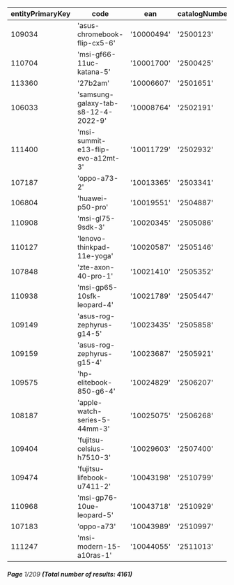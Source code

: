 | entityPrimaryKey | code                                | ean        | catalogNumber |
| ---------------- | ----------------------------------- | ---------- | ------------- |
| 109034           | 'asus-chromebook-flip-cx5-6'        | '10000494' | '2500123'     |
| 110704           | 'msi-gf66-11uc-katana-5'            | '10001700' | '2500425'     |
| 113360           | '27b2am'                            | '10006607' | '2501651'     |
| 106033           | 'samsung-galaxy-tab-s8-12-4-2022-9' | '10008764' | '2502191'     |
| 111400           | 'msi-summit-e13-flip-evo-a12mt-3'   | '10011729' | '2502932'     |
| 107187           | 'oppo-a73-2'                        | '10013365' | '2503341'     |
| 106804           | 'huawei-p50-pro'                    | '10019551' | '2504887'     |
| 110908           | 'msi-gl75-9sdk-3'                   | '10020345' | '2505086'     |
| 110127           | 'lenovo-thinkpad-11e-yoga'          | '10020587' | '2505146'     |
| 107848           | 'zte-axon-40-pro-1'                 | '10021410' | '2505352'     |
| 110938           | 'msi-gp65-10sfk-leopard-4'          | '10021789' | '2505447'     |
| 109149           | 'asus-rog-zephyrus-g14-5'           | '10023435' | '2505858'     |
| 109159           | 'asus-rog-zephyrus-g15-4'           | '10023687' | '2505921'     |
| 109575           | 'hp-elitebook-850-g6-4'             | '10024829' | '2506207'     |
| 108187           | 'apple-watch-series-5-44mm-3'       | '10025075' | '2506268'     |
| 109404           | 'fujitsu-celsius-h7510-3'           | '10029603' | '2507400'     |
| 109474           | 'fujitsu-lifebook-u7411-2'          | '10043198' | '2510799'     |
| 110968           | 'msi-gp76-10ue-leopard-5'           | '10043718' | '2510929'     |
| 107183           | 'oppo-a73'                          | '10043989' | '2510997'     |
| 111247           | 'msi-modern-15-a10ras-1'            | '10044055' | '2511013'     |

###### **Page** 1/209 **(Total number of results: 4161)**